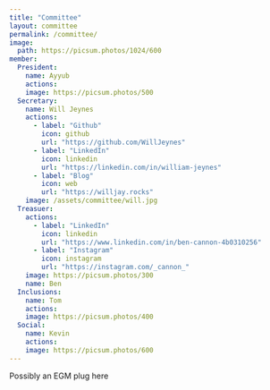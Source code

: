 ```yaml
---
title: "Committee"
layout: committee
permalink: /committee/
image: 
  path: https://picsum.photos/1024/600
member: 
  President:
    name: Ayyub
    actions:
    image: https://picsum.photos/500
  Secretary:
    name: Will Jeynes
    actions:
      - label: "Github"
        icon: github
        url: "https://github.com/WillJeynes"
      - label: "LinkedIn"
        icon: linkedin
        url: "https://linkedin.com/in/william-jeynes"
      - label: "Blog"
        icon: web
        url: "https://willjay.rocks"
    image: /assets/committee/will.jpg
  Treasuer:
    actions:
      - label: "LinkedIn"
        icon: linkedin
        url: "https://www.linkedin.com/in/ben-cannon-4b0310256"
      - label: "Instagram"
        icon: instagram
        url: "https://instagram.com/_cannon_" 
    image: https://picsum.photos/300
    name: Ben
  Inclusions:
    name: Tom
    actions:
    image: https://picsum.photos/400
  Social:
    name: Kevin
    actions:
    image: https://picsum.photos/600
---
```

Possibly an EGM plug here
